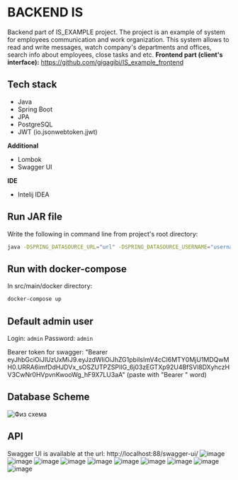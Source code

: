 # BACKEND IS
Backend part of IS_EXAMPLE project. The project is an example of system for employees communication and work organization. This system allows to read and write messages, watch company's departments and offices, search info about employees, close tasks and etc.
**Frontend part (client's interface):** https://github.com/gigagibi/IS_example_frontend
## Tech stack
- Java
- Spring Boot
- JPA
- PostgreSQL
- JWT (io.jsonwebtoken.jjwt)

**Additional**
- Lombok
- Swagger UI

**IDE**
- Intelij IDEA
## Run JAR file
Write the following in command line from project's root directory:
```bash
java -DSPRING_DATASOURCE_URL="url" -DSPRING_DATASOURCE_USERNAME="username" -DSPRING_DATASOURCE_PASSWORD="password" -jar src/main/docker/is_backend/IS-0.0.1-SNAPSHOT.jar
```

## Run with docker-compose
In src/main/docker directory:
```bash
docker-compose up
```
## Default admin user
Login: ```admin```
Password: ```admin```

Bearer token for swagger: "Bearer eyJhbGciOiJIUzUxMiJ9.eyJzdWIiOiJhZG1pbiIsImV4cCI6MTY0MjU1MDQwMH0.URRA6imfDdHJDVx_sOSZUTPZSPIIG_6j03zEGTXp92U4BfSVl8DXyhczHV3CwNr0HVpvnKwooWg_hF9X7LU3aA" (paste with "Bearer " word)

## Database Scheme
![Физ схема](https://user-images.githubusercontent.com/70891118/147501487-4e89bfed-db27-4cd9-9c09-1498a794652b.png)

## API
Swagger UI is available at the url: http://localhost:88/swagger-ui/
![image](https://user-images.githubusercontent.com/70891118/147486932-ae4da2c2-2813-4b8f-929e-94b9bb58eba7.png)
![image](https://user-images.githubusercontent.com/70891118/147486937-33fda1b8-0d70-4fb3-9846-c156bf61a56c.png)
![image](https://user-images.githubusercontent.com/70891118/147486942-ac0b8149-e402-4acb-ba76-1c7bfe90e267.png)
![image](https://user-images.githubusercontent.com/70891118/147486949-a7af3bc6-ae90-4b09-bc39-46b90f9620bc.png)
![image](https://user-images.githubusercontent.com/70891118/147486957-bdae3631-256b-4710-a40e-e91f74ffc778.png)
![image](https://user-images.githubusercontent.com/70891118/147486963-a1079c84-9afc-49ed-ba04-ff01b7953ddc.png)
![image](https://user-images.githubusercontent.com/70891118/147486970-e1fdfc03-f6d7-4e5e-afed-74ab4bc75642.png)
![image](https://user-images.githubusercontent.com/70891118/147486975-f883e942-e8a4-4ed2-a7f5-79a4ab6589cc.png)
![image](https://user-images.githubusercontent.com/70891118/147486978-c9f7f3f2-da75-468f-a2f2-2e7cfbd29521.png)
![image](https://user-images.githubusercontent.com/70891118/147486987-f666c6ac-ff0c-40ac-970f-2c195d33b4ca.png)
